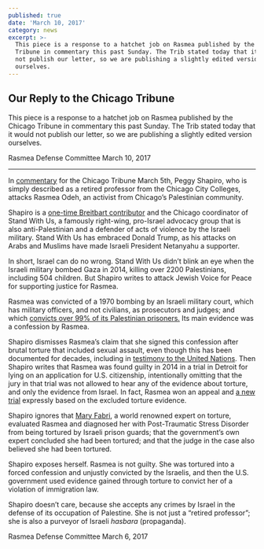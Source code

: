```yaml
---
published: true
date: 'March 10, 2017'
category: news
excerpt: >-
  This piece is a response to a hatchet job on Rasmea published by the Chicago
  Tribune in commentary this past Sunday. The Trib stated today that it would
  not publish our letter, so we are publishing a slightly edited version
  ourselves.
---
```

## Our Reply to the Chicago Tribune

This piece is a response to a hatchet job on Rasmea published by the Chicago Tribune in commentary this past Sunday. The Trib stated today that it would not publish our letter, so we are publishing a slightly edited version ourselves.

Rasmea Defense Committee
March 10, 2017
___


In [commentary](http://www.chicagotribune.com/news/opinion/commentary/ct-jewish-rasmieh-yousef-odeh-bombing-perspec-0306-jm-20170302-story.html) for the Chicago Tribune March 5th, Peggy Shapiro, who is simply described as a retired professor from the Chicago City Colleges, attacks Rasmea Odeh, an activist from Chicago’s Palestinian community.
 
Shapiro is a [one-time Breitbart contributor](http://www.breitbart.com/national-security/2013/07/18/tiaa-cref-divestment-from-israel-dismissed-again/) and the Chicago coordinator of Stand With Us, a famously right-wing, pro-Israel advocacy group that is also anti-Palestinian and a defender of acts of violence by the Israeli military. Stand With Us has embraced Donald Trump, as his attacks on Arabs and Muslims have made Israeli President Netanyahu a supporter.
 
In short, Israel can do no wrong. Stand With Us didn’t blink an eye when the Israeli military bombed Gaza in 2014, killing over 2200 Palestinians, including 504 children. But Shapiro writes to attack Jewish Voice for Peace for supporting justice for Rasmea.
 
Rasmea was convicted of a 1970 bombing by an Israeli military court, which has military officers, and not civilians, as prosecutors and judges; and which [convicts over 99% of its Palestinian prisoners.](http://www.haaretz.com/nearly-100-of-all-military-court-cases-in-west-bank-end-in-conviction-haaretz-learns-1.398369) Its main evidence was a confession by Rasmea.
 
Shapiro dismisses Rasmea’s claim that she signed this confession after brutal torture that included sexual assault, even though this has been documented for decades, including in [testimony to the United Nations](https://www.scribd.com/document/323356610/Rasmea-Odeh-Testimony-at-UN-Compiled-by-Joshua-Ruebner). Then Shapiro writes that Rasmea was found guilty in 2014 in a trial in Detroit for lying on an application for U.S. citizenship, intentionally omitting that the jury in that trial was not allowed to hear any of the evidence about torture, and only the evidence from Israel. In fact, Rasmea won an appeal and [a new trial](http://justice4rasmea.org/news/2016/12/06/rasmea-gets-new-trial/) expressly based on the excluded torture evidence. 
 
Shapiro ignores that [Mary Fabri](http://www.healtorture.org/expert/mary-fabri), a world renowned expert on torture, evaluated Rasmea and diagnosed her with Post-Traumatic Stress Disorder from being tortured by Israeli prison guards; that the government’s own expert concluded she had been tortured; and that the judge in the case also believed she had been tortured.
 
Shapiro exposes herself. Rasmea is not guilty. She was tortured into a forced confession and unjustly convicted by the Israelis, and then the U.S. government used evidence gained through torture to convict her of a violation of immigration law.
 
Shapiro doesn’t care, because she accepts any crimes by Israel in the defense of its occupation of Palestine. She is not just a “retired professor”; she is also a purveyor of Israeli _hasbara_ (propaganda).

Rasmea Defense Committee
March 6, 2017
